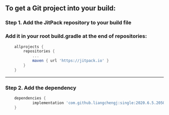 ## To get a Git project into your build:
### Step 1. Add the JitPack repository to your build file
### Add it in your root build.gradle at the end of repositories:
``` gradle
	allprojects {
		repositories {
			...
			maven { url 'https://jitpack.io' }
		}
	}
```
******
### Step 2. Add the dependency
``` gradle
	dependencies {
	        implementation 'com.github.liangchengj:single:2020.6.5.2050'
	}
```
